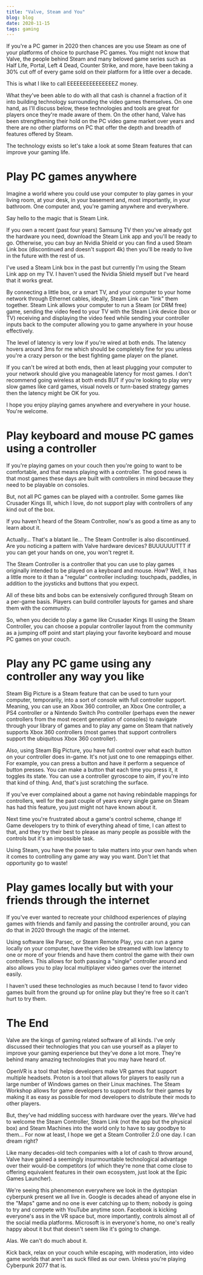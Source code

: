 ```yaml
---
title: "Valve, Steam and You"
blog: blog
date: 2020-11-15
tags: gaming
---
```


If you're a PC gamer in 2020 then chances are you use Steam as one of your platforms of choice to purchase PC games. You might not know that Valve, the people behind Steam and many beloved game series such as Half Life, Portal, Left 4 Dead, Counter Strike, and more, have been taking a 30% cut off of every game sold on their platform for a little over a decade.

This is what I like to call EEEEEEEEEEEEEEEZ money.

What they've been able to do with all that cash is channel a fraction of it into building technology surrounding the video games themselves. On one hand, as I'll discuss below, these technologies and tools are great for players once they're made aware of them. On the other hand, Valve has been strengthening their hold on the PC video game market over years and there are no other platforms on PC that offer the depth and breadth of features offered by Steam.

The technology exists so let's take a look at some Steam features that can improve your gaming life.

# Play PC games anywhere

Imagine a world where you could use your computer to play games in your living room, at your desk, in your basement and, most importantly, in your bathroom. One computer and, you're gaming anywhere and everywhere.

Say hello to the magic that is Steam Link.

If you own a recent (past four years) Samsung TV then you've already got the hardware you need, download the Steam Link app and you'll be ready to go. Otherwise, you can buy an Nvidia Shield or you can find a used Steam Link box (discontinued and doesn't support 4k) then you'll be ready to live in the future with the rest of us.

I've used a Steam Link box in the past but currently I'm using the Steam Link app on my TV. I haven't used the Nvidia Shield myself but I've heard that it works great.

By connecting a little box, or a smart TV, and your computer to your home network through Ethernet cables, ideally, Steam Link can "link" them together. Steam Link allows your computer to run a Steam (or DRM free) game, sending the video feed to your TV with the Steam Link device (box or TV) receiving and displaying the video feed while sending your controller inputs back to the computer allowing you to game anywhere in your house effectively.

The level of latency is very low if you're wired at both ends. The latency hovers around 3ms for me which should be completely fine for you unless you're a crazy person or the best fighting game player on the planet.

If you can't be wired at both ends, then at least plugging your computer to your network should give you manageable latency for most games. I don't recommend going wireless at both ends BUT if you're looking to play very slow games like card games, visual novels or turn-based strategy games then the latency might be OK for you.

I hope you enjoy playing games anywhere and everywhere in your house. You're welcome.

# Play keyboard and mouse PC games using a controller

If you're playing games on your couch then you're going to want to be comfortable, and that means playing with a controller. The good news is that most games these days are built with controllers in mind because they need to be playable on consoles.

But, not all PC games can be played with a controller. Some games like Crusader Kings III, which I love, do not support play with controllers of any kind out of the box.

If you haven't heard of the Steam Controller, now's as good a time as any to learn about it.

Actually… That's a blatant lie… The Steam Controller is also discontinued. Are you noticing a pattern with Valve hardware devices? BUUUUUUTTT if you can get your hands on one, you won't regret it.

The Steam Controller is a controller that you can use to play games originally intended to be played on a keyboard and mouse. How? Well, it has a little more to it than a "regular" controller including: touchpads, paddles, in addition to the joysticks and buttons that you expect.

All of these bits and bobs can be extensively configured through Steam on a per-game basis. Players can build controller layouts for games and share them with the community.

So, when you decide to play a game like Crusader Kings III using the Steam Controller, you can choose a popular controller layout from the community as a jumping off point and start playing your favorite keyboard and mouse PC games on your couch.

# Play any PC game using any controller any way you like

Steam Big Picture is a Steam feature that can be used to turn your computer, temporarily, into a sort of console with full controller support. Meaning, you can use an Xbox 360 controller, an Xbox One controller, a PS4 controller or a Nintendo Switch Pro controller (perhaps even the newer controllers from the most recent generation of consoles) to navigate through your library of games and to play any game on Steam that natively supports Xbox 360 controllers (most games that support controllers support the ubiquitous Xbox 360 controller).

Also, using Steam Big Picture, you have full control over what each button on your controller does in-game. It's not just one to one remappings either. For example, you can press a button and have it perform a sequence of button presses. You can make a button that each time you press it, it toggles its state. You can use a controller gyroscope to aim, if you're into that kind of thing. And, that's just scratching the surface.

If you've ever complained about a game not having rebindable mappings for controllers, well for the past couple of years every single game on Steam has had this feature, you just might not have known about it.

Next time you're frustrated about a game's control scheme, change it! Game developers try to think of everything ahead of time, I can attest to that, and they try their best to please as many people as possible with the controls but it's an impossible task.

Using Steam, you have the power to take matters into your own hands when it comes to controlling any game any way you want. Don't let that opportunity go to waste!

# Play games locally but with your friends through the internet

If you've ever wanted to recreate your childhood experiences of playing games with friends and family and passing the controller around, you can do that in 2020 through the magic of the internet.

Using software like Parsec, or Steam Remote Play, you can run a game locally on your computer, have the video be streamed with low latency to one or more of your friends and have them control the game with their own controllers. This allows for both passing a "single" controller around and also allows you to play local multiplayer video games over the internet easily.

I haven't used these technologies as much because I tend to favor video games built from the ground up for online play but they're free so it can't hurt to try them.

# The End

Valve are the kings of gaming related software of all kinds. I've only discussed their technologies that you can use yourself as a player to improve your gaming experience but they've done a lot more. They're behind many amazing technologies that you may have heard of.

OpenVR is a tool that helps developers make VR games that support multiple headsets. Proton is a tool that allows for players to easily run a large number of Windows games on their Linux machines. The Steam Workshop allows for game developers to support mods for their games by making it as easy as possible for mod developers to distribute their mods to other players.

But, they've had middling success with hardware over the years. We've had to welcome the Steam Controller, Steam Link (not the app but the physical box) and Steam Machines into the world only to have to say goodbye to them… For now at least, I hope we get a Steam Controller 2.0 one day. I can dream right?

Like many decades-old tech companies with a lot of cash to throw around, Valve have gained a seemingly insurmountable technological advantage over their would-be competitors (of which they're none that come close to offering equivalent features in their own ecosystem, just look at the Epic Games Launcher).

We're seeing this phenomenon everywhere we look in the dystopian cyberpunk present we all live in. Google is decades ahead of anyone else in the "Maps" game and no one is ever catching up to them; nobody is going to try and compete with YouTube anytime soon. Facebook is kicking everyone's ass in the VR space but, more importantly, controls almost all of the social media platforms. Microsoft is in everyone's home, no one's really happy about it but that doesn't seem like it's going to change.

Alas. We can't do much about it.

Kick back, relax on your couch while escaping, with moderation, into video game worlds that aren't as suck filled as our own. Unless you're playing Cyberpunk 2077 that is.
